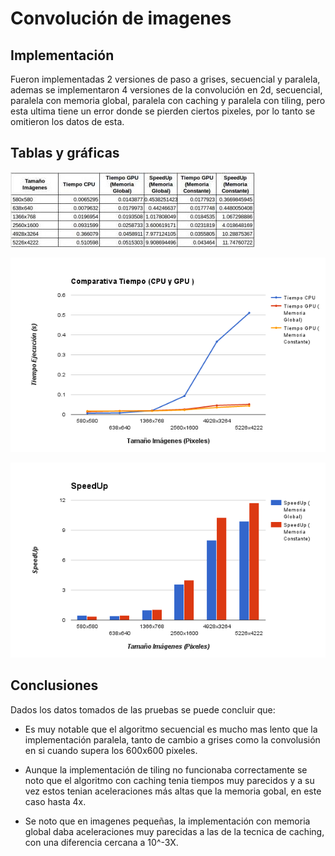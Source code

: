 Convolución de imagenes
=======================

Implementación
--------------

Fueron implementadas 2 versiones de paso a grises,
secuencial y paralela, ademas se implementaron
4 versiones de la convolución en 2d, secuencial,
paralela con memoria global, paralela con caching y
paralela con tiling, pero esta ultima tiene un error
donde se pierden ciertos pixeles, por lo tanto se
omitieron los datos de esta.

Tablas y gráficas
-----------------

![](https://github.com/alsuga/HPC/blob/master/Convolucion2d/tabla.png "Tabla")

![](https://github.com/alsuga/HPC/blob/master/Convolucion2d/cpuvsgpu.png "CPU vs GPU")


![](https://github.com/alsuga/HPC/blob/master/Convolucion2d/aceleracion.png "Aceleracion")



Conclusiones
------------

Dados los datos tomados de las pruebas se puede concluir que:

* Es muy notable que el algoritmo secuencial es mucho mas lento que la
implementación paralela, tanto de cambio a grises como la convolusión
en si cuando supera los 600x600 pixeles.

* Aunque la implementación de tiling no funcionaba correctamente
se noto que el algoritmo con caching tenia tiempos muy parecidos
y a su vez estos tenian aceleraciones más altas que la memoria gobal,
en este caso hasta 4x.

* Se noto que en imagenes pequeñas, la implementación con memoria global
  daba aceleraciones muy parecidas a las de la tecnica de caching, con
una diferencia cercana a 10^-3X.
